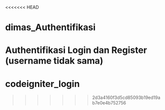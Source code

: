 <<<<<<< HEAD
# dimas_Authentifikasi
Authentifikasi Login dan Register (username tidak sama)
=======
# codeigniter_login
>>>>>>> 2d3a4160f3d5cd85093b19ed19ab7e0e4b752756
